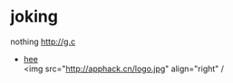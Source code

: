 # joking
nothing 
http://g.c
- [hee](http://apphack.cn/tab.htm)  
<img src="http://apphack.cn/logo.jpg" align="right"  /


